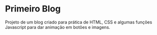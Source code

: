 # Primeiro Blog

Projeto de um blog criado para prática de HTML, CSS e algumas funções Javascript para dar animação em botões e imagens.
